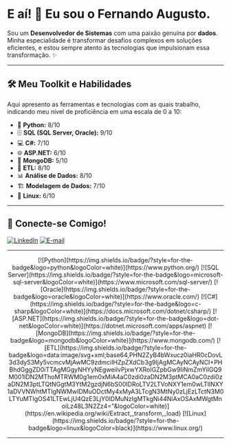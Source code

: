 # E aí! 👋 Eu sou o Fernando Augusto.

Sou um **Desenvolvedor de Sistemas** com uma paixão genuína por **dados**. Minha especialidade é transformar desafios complexos em soluções eficientes, e estou sempre atento às tecnologias que impulsionam essa transformação. ✨

---

## 🛠️ Meu Toolkit e Habilidades

Aqui apresento as ferramentas e tecnologias com as quais trabalho, indicando meu nível de proficiência em uma escala de 0 a 10:

* 🐍 **Python:** 8/10
* 🗄️ **SQL (SQL Server, Oracle):** 9/10
* 💻 **C#:** 7/10
* 🌐 **ASP.NET:** 6/10
* 🍃 **MongoDB:** 5/10
* 🔀 **ETL:** 8/10
* 📊 **Análise de Dados:** 8/10
* 🏗️ **Modelagem de Dados:** 7/10
* 🐧 **Linux:** 6/10

---

## 🤝 Conecte-se Comigo!

[![LinkedIn](https://img.shields.io/badge/LinkedIn-0077B5?style=for-the-badge&logo=linkedin&logoColor=white)](https://br.linkedin.com/in/fernando-augusto-ba286b240)
[![E-mail](https://img.shields.io/badge/Gmail-D14836?style=for-the-badge&logo=gmail&logoColor=white)](mailto:nando.aju.2001@gmail.com)

---
<p align="center">
  [![Python](https://img.shields.io/badge/?style=for-the-badge&logo=python&logoColor=white)](https://www.python.org/)
  [![SQL Server](https://img.shields.io/badge/?style=for-the-badge&logo=microsoft-sql-server&logoColor=white)](https://www.microsoft.com/sql-server/)
  [![Oracle](https://img.shields.io/badge/?style=for-the-badge&logo=oracle&logoColor=white)](https://www.oracle.com/)
  [![C#](https://img.shields.io/badge/?style=for-the-badge&logo=c-sharp&logoColor=white)](https://docs.microsoft.com/dotnet/csharp/)
  [![ASP.NET](https://img.shields.io/badge/?style=for-the-badge&logo=dot-net&logoColor=white)](https://dotnet.microsoft.com/apps/aspnet)
  [![MongoDB](https://img.shields.io/badge/?style=for-the-badge&logo=mongodb&logoColor=white)](https://www.mongodb.com/)
  [![ETL](https://img.shields.io/badge/?style=for-the-badge&logo=data:image/svg+xml;base64,PHN2ZyB4bWxucz0iaHR0cDovL3d3dy53My5vcmcvMjAwMC9zdmciIHZpZXdCb3g9IjAgMCAyNCAyNCI+PHBhdGggZD0iTTAgMGgyNHYyNEgweiIvPjxwYXRoIGZpbGw9IiNmZmYiIGQ9M001IDN2MThoMTRWM0g1em0xMiA4aC0zdi0zaDN2M3ptMCA0aC0zdi0zaDN2M3ptLTQtNGgtM3YtM2gzdjN6bS00IDRoLTV2LTVoNXY1em0wLTlINXY1aDVVNWhtMTIgNWMwIDMuODctMy4xMyA3LTcgN3MtNy0zLjEzLTctN3M0LTYuMTIgOS41LTEwLjU4QzE3LjY0IDMuNzIgMTkgNi44NiAxOSAxMWgtMnoiLz48L3N2Zz4="&logoColor=white)](https://en.wikipedia.org/wiki/Extract,_transform,_load) 
  [![Linux](https://img.shields.io/badge/?style=for-the-badge&logo=linux&logoColor=black)](https://www.linux.org/)
</p>

---